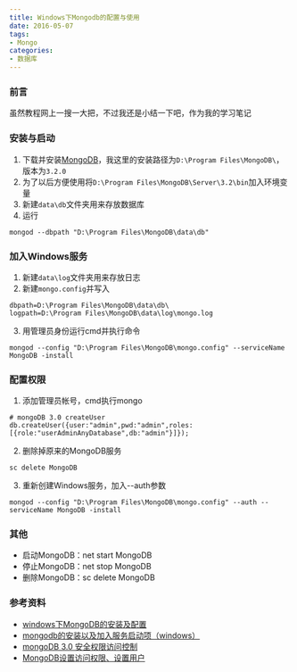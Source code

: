 ```yaml
---
title: Windows下Mongodb的配置与使用
date: 2016-05-07
tags:
- Mongo
categories:
- 数据库
---
```


### 前言
虽然教程网上一搜一大把，不过我还是小结一下吧，作为我的学习笔记

### 安装与启动
1. 下载并安装[MongoDB](https://www.mongodb.com/)，我这里的安装路径为`D:\Program Files\MongoDB\`，版本为`3.2.0`
2. 为了以后方便使用将`D:\Program Files\MongoDB\Server\3.2\bin`加入环境变量
3. 新建`data\db`文件夹用来存放数据库
4. 运行
```shell
mongod --dbpath "D:\Program Files\MongoDB\data\db"
```

### 加入Windows服务
1. 新建`data\log`文件夹用来存放日志
2. 新建`mongo.config`并写入
```
dbpath=D:\Program Files\MongoDB\data\db\
logpath=D:\Program Files\MongoDB\data\log\mongo.log
```
3. 用管理员身份运行cmd并执行命令
```
mongod --config "D:\Program Files\MongoDB\mongo.config" --serviceName MongoDB -install
```

### 配置权限
1. 添加管理员帐号，cmd执行mongo
```shell
# mongoDB 3.0 createUser
db.createUser({user:"admin",pwd:"admin",roles:[{role:"userAdminAnyDatabase",db:"admin"}]});
```
2. 删除掉原来的MongoDB服务
```shell
sc delete MongoDB
```
3. 重新创建Windows服务，加入--auth参数
```
mongod --config "D:\Program Files\MongoDB\mongo.config" --auth --serviceName MongoDB -install
```

### 其他
* 启动MongoDB：net start MongoDB
* 停止MongoDB：net stop  MongoDB
* 删除MongoDB：sc delete MongoDB

### 参考资料
* [windows下MongoDB的安装及配置](http://jingyan.baidu.com/article/d5c4b52bef7268da560dc5f8.html)
* [mongodb的安装以及加入服务启动项（windows）](http://jadethao.iteye.com/blog/1988515)
* [mongoDB 3.0 安全权限访问控制](http://www.ttlsa.com/mongodb/mongodb-3-0-security-permissions-access-control/)
* [MongoDB设置访问权限、设置用户](http://www.cnblogs.com/zengen/archive/2011/04/23/2025722.html)
